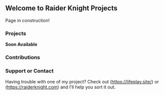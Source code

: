 ## Welcome to Raider Knight Projects

Page in construction!


### Projects

**Soon Available**


### Contributions



### Support or Contact

Having trouble with one of my project? Check out (https://lifeplay.site/) or (https://raiderknight.com) and I’ll help you sort it out.

